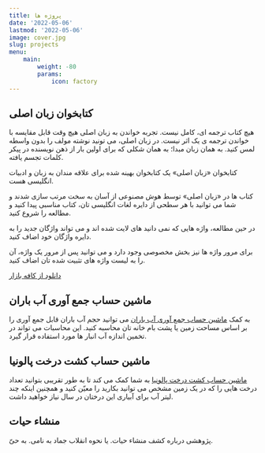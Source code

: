 ```yaml
---
title: پروژه ها
date: '2022-05-06'
lastmod: '2022-05-06'
image: cover.jpg
slug: projects
menu:
    main: 
        weight: -80
        params:
            icon: factory
---
```

## کتابخوان زبان اصلی

هیچ کتاب ترجمه ای، کامل نیست. تجربه خواندن به زبان اصلی هیچ وقت قابل مقایسه با خواندن ترجمه ی یک اثر نیست. در زبان اصلی، می تونید نوشته مولف را بدون واسطه لمس کنید. به همان زبان مبدا؛ به همان شکلی که برای اولین بار از ذهن نویسنده در پیکر کلمات تجسم یافته.

کتابخوان «زبان اصلی» یک کتابخوان بهینه شده برای علاقه مندان به زبان و ادبیات انگلیسی هست.

کتاب ها در «زبان اصلی» توسط هوش مصنوعی از آسان به سخت مرتب سازی شدند و شما می توانید با هر سطحی از دایره لغات انگلیسی تان، کتاب مناسبی پیدا کنید و مطالعه را شروع کنید.

در حین مطالعه، واژه هایی که نمی دانید های لایت شده اند و می تواند واژگان جدید را به دایره واژگان خود اضاف کنید.

برای مرور واژه ها نیز بخش مخصوصی وجود دارد و می توانید پس از مرور یک واژه، آن را به لیست واژه های تثبیت شده تان اضاف کنید.

[دانلود از کافه بازار](https://cafebazaar.ir/app/com.zaban.asly.reader)

## ماشین حساب جمع آوری آب باران

به کمک [ماشین حساب جمع آوری آب باران](/p/rainwater-collection-calculator/) می توانید حجم آب باران قابل جمع آوری را بر اساس مساحت زمین یا پشت بام خانه تان محاسبه کنید. این محاسبات می تواند در تخمین اندازه آب انبار ها مورد استفاده قرار گیرد.

## ماشین حساب کشت درخت پالونیا

[ماشین حساب کشت درخت پالونیا](/p/paulownia-planting-calculator/) به شما کمک می کند تا به طور تقریبی بتوانید تعداد درخت هایی را که در یک زمین مشخص می توانید بکارید را معیّن کنید و همچنین اینکه چند لیتر آب برای آبیاری این درختان در سال نیاز خواهید داشت.

## منشاء حیات
پژوهشی درباره کشف منشاء حیات. یا نحوه انقلاب جماد به نامی. به حیّ.